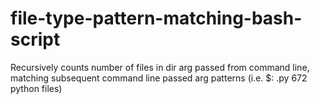 # file-type-pattern-matching-bash-script
Recursively counts number of files in dir arg passed from command line, matching subsequent command line passed arg patterns (i.e. $: .py 672 python files)
